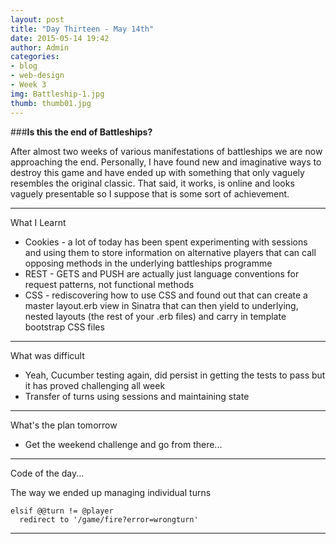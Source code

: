 ```yaml
---
layout: post
title: "Day Thirteen - May 14th"
date: 2015-05-14 19:42
author: Admin
categories:
- blog
- web-design
- Week 3
img: Battleship-1.jpg
thumb: thumb01.jpg
---
```


###<b>Is this the end of Battleships?</b>

After almost two weeks of various manifestations of battleships we are now approaching the end.
Personally, I have found new and imaginative ways to destroy this game and have ended up with something that only vaguely resembles the original classic.
That said, it works, is online and looks vaguely presentable so I suppose that is some sort of achievement.

****

What I Learnt

* Cookies - a lot of today has been spent experimenting with sessions and using them to store information on alternative players that can call opposing methods in the underlying battleships programme
* REST - GETS and PUSH are actually just language conventions for request patterns, not functional methods
* CSS - rediscovering how to use CSS and found out that can create a master layout.erb view in Sinatra that can then yield to underlying, nested layouts (the rest of your .erb files) and carry in template bootstrap CSS files

****

What was difficult

* Yeah, Cucumber testing again, did persist in getting the tests to pass but it has proved challenging all week
* Transfer of turns using sessions and maintaining state

****

What's the plan tomorrow

* Get the weekend challenge and go from there...

****

Code of the day...

The way we ended up managing individual turns

    elsif @@turn != @player
      redirect to '/game/fire?error=wrongturn'

****
<!--more-->


[hampden]: https://github.com/jekyll/jekyll

